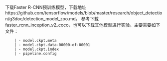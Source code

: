 下载Faster R-CNN预训练模型，下载地址https://github.com/tensorflow/models/blob/master/research/object_detection/g3doc/detection_model_zoo.md。
参考下载faster_rcnn_inception_v2_coco，也可以下载其他模型进行实验。主要需要如下文件：
```
    | - model.ckpt.meta
    | - model.ckpt.data-00000-of-00001
    | - model.ckpt.index
    | - pipeline.config
```